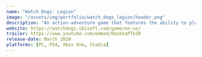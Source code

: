 ```yaml
---
name: "Watch Dogs: Legion"
image: "/assets/img/portfolio/watch_dogs_legion/header.png"
description: "An action-adventure game that features the ability to play as anyone across the game and who can be permanently lost during the course of a playthrough."
website: https://watchdogs.ubisoft.com/game/en-us/
trailer: https://www.youtube.com/embed/KbokXaPTk38
release-date: March 2020
platforms: [PC, PS4, Xbox One, Stadia] 
---
```

